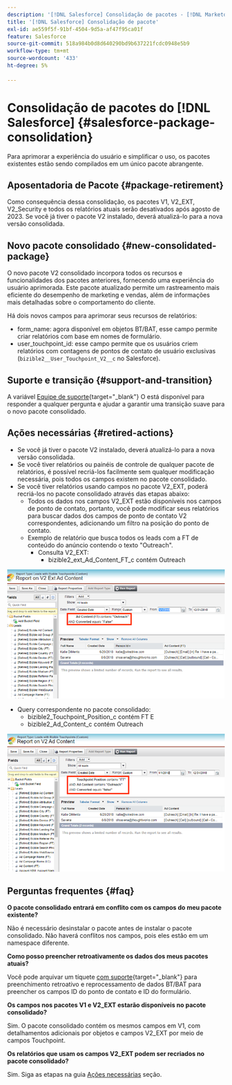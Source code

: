 ```yaml
---
description: '[!DNL Salesforce] Consolidação de pacotes - [!DNL Marketo Measure]'
title: '[!DNL Salesforce] Consolidação de pacote'
exl-id: ae559f5f-91bf-4504-9d5a-af47f95ca01f
feature: Salesforce
source-git-commit: 518a984b0d8d640290bd9b637221fcdc0948e5b9
workflow-type: tm+mt
source-wordcount: '433'
ht-degree: 5%

---
```


# Consolidação de pacotes do [!DNL Salesforce] {#salesforce-package-consolidation}

Para aprimorar a experiência do usuário e simplificar o uso, os pacotes existentes estão sendo compilados em um único pacote abrangente.

## Aposentadoria de Pacote {#package-retirement}

Como consequência dessa consolidação, os pacotes V1, V2_EXT, V2_Security e todos os relatórios atuais serão desativados após agosto de 2023. Se você já tiver o pacote V2 instalado, deverá atualizá-lo para a nova versão consolidada.

## Novo pacote consolidado {#new-consolidated-package}

O novo pacote V2 consolidado incorpora todos os recursos e funcionalidades dos pacotes anteriores, fornecendo uma experiência do usuário aprimorada. Este pacote atualizado permite um rastreamento mais eficiente do desempenho de marketing e vendas, além de informações mais detalhadas sobre o comportamento do cliente.

Há dois novos campos para aprimorar seus recursos de relatórios:

* form_name: agora disponível em objetos BT/BAT, esse campo permite criar relatórios com base em nomes de formulário.
* user_touchpoint_id: esse campo permite que os usuários criem relatórios com contagens de pontos de contato de usuário exclusivas (`bizible2__User_Touchpoint_V2__c` no Salesforce).

## Suporte e transição {#support-and-transition}

A variável [Equipe de suporte](https://nation.marketo.com/t5/support/ct-p/Support){target="_blank"} O está disponível para responder a qualquer pergunta e ajudar a garantir uma transição suave para o novo pacote consolidado.

## Ações necessárias {#retired-actions}

* Se você já tiver o pacote V2 instalado, deverá atualizá-lo para a nova versão consolidada.
* Se você tiver relatórios ou painéis de controle de qualquer pacote de relatórios, é possível recriá-los facilmente sem qualquer modificação necessária, pois todos os campos existem no pacote consolidado.
* Se você tiver relatórios usando campos no pacote V2_EXT, poderá recriá-los no pacote consolidado através das etapas abaixo:
   * Todos os dados nos campos V2_EXT estão disponíveis nos campos de ponto de contato, portanto, você pode modificar seus relatórios para buscar dados dos campos de ponto de contato V2 correspondentes, adicionando um filtro na posição do ponto de contato.
   * Exemplo de relatório que busca todos os leads com a FT de conteúdo do anúncio contendo o texto &quot;Outreach&quot;.
      * Consulta V2_EXT:
         * bizible2_ext_Ad_Content_FT_c contém Outreach

![](assets/package-consolidation-1.png)

* Query correspondente no pacote consolidado:
   * bizible2_Touchpoint_Position_c contém FT E
   * bizible2_Ad_Content_c contém Outreach

![](assets/salesforce-package-consolidation-2.png)

## Perguntas frequentes {#faq}

**O pacote consolidado entrará em conflito com os campos do meu pacote existente?**

Não é necessário desinstalar o pacote antes de instalar o pacote consolidado. Não haverá conflitos nos campos, pois eles estão em um namespace diferente.

**Como posso preencher retroativamente os dados dos meus pacotes atuais?**

Você pode arquivar um tíquete [com suporte](https://nation.marketo.com/t5/support/ct-p/Support){target="_blank"} para preenchimento retroativo e reprocessamento de dados BT/BAT para preencher os campos ID do ponto de contato e ID do formulário.

**Os campos nos pacotes V1 e V2_EXT estarão disponíveis no pacote consolidado?**

Sim. O pacote consolidado contém os mesmos campos em V1, com detalhamentos adicionais por objetos e campos V2_EXT por meio de campos Touchpoint.

**Os relatórios que usam os campos V2_EXT podem ser recriados no pacote consolidado?**

Sim. Siga as etapas na guia [Ações necessárias](#retired-actions) seção.
